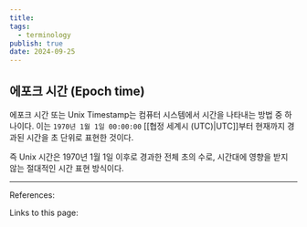 ```yaml
---
title: 
tags:
  - terminology
publish: true
date: 2024-09-25
---
```


## 에포크 시간 (Epoch time)
에포크 시간 또는 Unix Timestamp는 컴퓨터 시스템에서 시간을 나타내는 방법 중 하나이다. 이는 `1970년 1월 1일 00:00:00` [[협정 세계시 (UTC)|UTC]]부터 현재까지 경과된 시간을 초 단위로 표현한 것이다.

즉 Unix 시간은 1970년 1월 1일 이후로 경과한 전체 초의 수로, 시간대에 영향을 받지 않는 절대적인 시간 표현 방식이다.

---
References: 

Links to this page: 